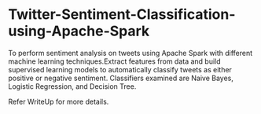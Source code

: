 # Twitter-Sentiment-Classification-using-Apache-Spark
To perform sentiment analysis on tweets using Apache Spark with different machine learning techniques.Extract features from data and build supervised learning models to automatically classify tweets as either positive or negative sentiment. Classifiers examined are Naive Bayes, Logistic Regression, and Decision Tree.

Refer WriteUp for more details.

